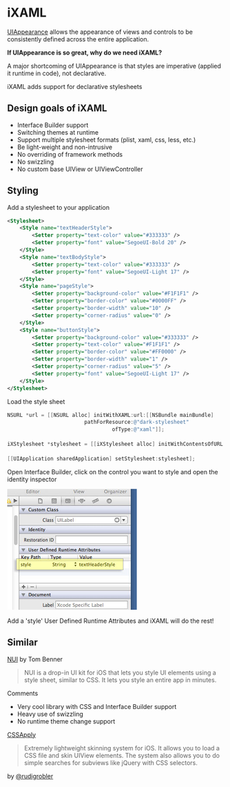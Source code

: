 # iXAML

[UIAppearance](http://nshipster.com/uiappearance/) allows the appearance of views and controls to be consistently defined across the entire application.

**If UIAppearance is so great, why do we need iXAML?**

A major shortcoming of UIAppearance is that styles are imperative (applied it runtime in code), not declarative.

iXAML adds support for declarative stylesheets

## Design goals of iXAML

* Interface Builder support
* Switching themes at runtime
* Support multiple stylesheet formats (plist, xaml, css, less, etc.)
* Be light-weight and non-intrusive
* No overriding of framework methods
* No swizzling
* No custom base UIView or UIViewController

## Styling

Add a stylesheet to your application

```xml
<Stylesheet>
    <Style name="textHeaderStyle">
        <Setter property="text-color" value="#333333" />
        <Setter property="font" value="SegoeUI-Bold 20" />
    </Style>
    <Style name="textBodyStyle">
        <Setter property="text-color" value="#333333" />
        <Setter property="font" value="SegoeUI-Light 17" />
    </Style>
    <Style name="pageStyle">
        <Setter property="background-color" value="#F1F1F1" />
        <Setter property="border-color" value="#0000FF" />
        <Setter property="border-width" value="10" />
        <Setter property="corner-radius" value="0" />
    </Style>
    <Style name="buttonStyle">
        <Setter property="background-color" value="#333333" />
        <Setter property="text-color" value="#F1F1F1" />
        <Setter property="border-color" value="#FF0000" />
        <Setter property="border-width" value="1" />
        <Setter property="corner-radius" value="5" />
        <Setter property="font" value="SegoeUI-Light 17" />
    </Style>
</Stylesheet>
```
Load the style sheet

```Objective-C
NSURL *url = [[NSURL alloc] initWithXAML:url:[[NSBundle mainBundle] 
                         pathForResource:@"dark-stylesheet"
                                  ofType:@"xaml"]];

iXStylesheet *stylesheet = [[iXStylesheet alloc] initWithContentsOfURL:url];

[[UIApplication sharedApplication] setStylesheet:stylesheet];
```

Open Interface Builder, click on the control you want to style and open the identity inspector

![Interface Builder](https://github.com/rudigrobler/iXAML/blob/master/Documentation/interface_builder_UILabel_identity_inspector_style_textHeaderStyle.jpg?raw=true)

Add a 'style' User Defined Runtime Attributes and iXAML will do the rest!

## Similar

[NUI](https://github.com/tombenner/nui) by Tom Benner
> NUI is a drop-in UI kit for iOS that lets you style UI elements using a style sheet, similar to CSS. It lets you style an entire app in minutes.

Comments
* Very cool library with CSS and Interface Builder support
* Heavy use of swizzling
* No runtime theme change support

[CSSApply](https://github.com/cssapply/CSSApply)
> Extremely lightweight skinning system for iOS. It allows you to load a CSS file and skin UIView elements. The system also allows you to do simple searches for subviews like jQuery with CSS selectors.

by [@rudigrobler](http://twitter.com/rudigrobler/)